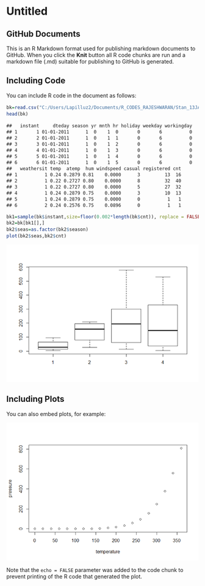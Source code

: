 Untitled
================

GitHub Documents
----------------

This is an R Markdown format used for publishing markdown documents to GitHub. When you click the **Knit** button all R code chunks are run and a markdown file (.md) suitable for publishing to GitHub is generated.

Including Code
--------------

You can include R code in the document as follows:

``` r
bk=read.csv("C:/Users/Lapilluz2/Documents/R_CODES_RAJESHWARAN/Stan_13JAN/MA_POIS_ZIP/zip/DATA/hour.csv",header=TRUE)
head(bk)
```

    ##   instant     dteday season yr mnth hr holiday weekday workingday
    ## 1       1 01-01-2011      1  0    1  0       0       6          0
    ## 2       2 01-01-2011      1  0    1  1       0       6          0
    ## 3       3 01-01-2011      1  0    1  2       0       6          0
    ## 4       4 01-01-2011      1  0    1  3       0       6          0
    ## 5       5 01-01-2011      1  0    1  4       0       6          0
    ## 6       6 01-01-2011      1  0    1  5       0       6          0
    ##   weathersit temp  atemp  hum windspeed casual registered cnt
    ## 1          1 0.24 0.2879 0.81    0.0000      3         13  16
    ## 2          1 0.22 0.2727 0.80    0.0000      8         32  40
    ## 3          1 0.22 0.2727 0.80    0.0000      5         27  32
    ## 4          1 0.24 0.2879 0.75    0.0000      3         10  13
    ## 5          1 0.24 0.2879 0.75    0.0000      0          1   1
    ## 6          2 0.24 0.2576 0.75    0.0896      0          1   1

``` r
bk1=sample(bk$instant,size=floor(0.002*length(bk$cnt)), replace = FALSE)
bk2=bk[bk1[],]
bk2$seas=as.factor(bk2$season)
plot(bk2$seas,bk2$cnt)
```

![](test2_files/figure-markdown_github/unnamed-chunk-1-1.png)

Including Plots
---------------

You can also embed plots, for example:

![](test2_files/figure-markdown_github/pressure-1.png)

Note that the `echo = FALSE` parameter was added to the code chunk to prevent printing of the R code that generated the plot.
